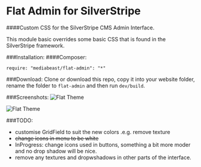 # Flat Admin for SilverStripe
####Custom CSS for the SilverStripe CMS Admin Interface.

This module basic overrides some basic CSS that is found in the SilverStripe framework.

###Installation:
####Composer:
```
require: "mediabeast/flat-admin": "*"
```
###Download:
Clone or download this repo, copy it into your website folder, rename the folder to `flat-admin` and then run `dev/build`.

###Screenshots:
![Flat Theme](http://i.imgur.com/JgaAw2G.png "Flat Theme")

![Flat Theme](http://i.imgur.com/anH4Uv6.png "Flat Theme")

###TODO:
- customise GridField to suit the new colors .e.g. remove texture
- ~~change icons in menu to be white~~
- InProgress: change icons used in buttons, something a bit more moder and no drop shadow will be nice.
- remove any textures and dropwshadows in other parts of the interface.
